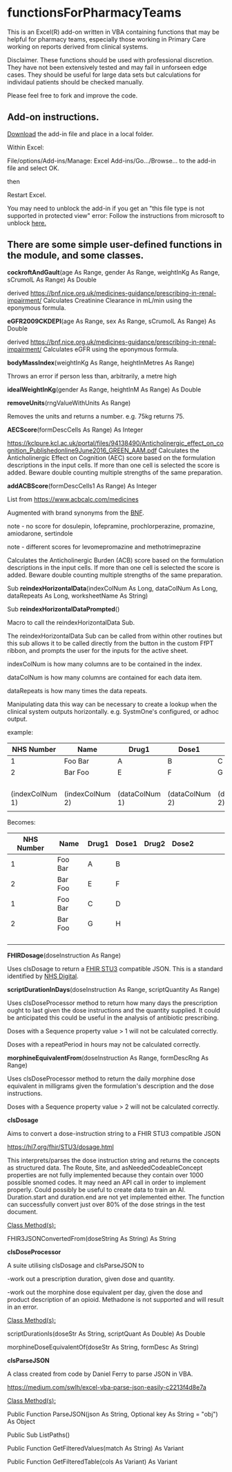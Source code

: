 # functionsForPharmacyTeams

This is an Excel(R) add-on written in VBA containing functions that may be helpful for pharmacy teams, especially those working in Primary Care working on reports derived from clinical systems.

Disclaimer. These functions should be used with professional discretion. They have not been extensively tested and may fail in unforseen edge cases. They should be useful for large data sets but calculations for individaul patients should be checked manually.

Please feel free to fork and improve the code.

## Add-on instructions.
[Download](https://github.com/ROBrownsmith/functionsForPharmacyTeams/raw/refs/heads/main/Functions%20for%20Pharmacy%20teams.xlam) the add-in file and place in a local folder.

Within Excel:

File/options/Add-ins/Manage: Excel Add-ins/Go.../Browse... 
to the add-in file and select OK.

then

Restart Excel.

You may need to unblock the add-in if you get an "this file type is not supported in protected view" error: Follow the instructions from microsoft to unblock [here.](https://answers.microsoft.com/en-us/msoffice/forum/all/excel-error-this-file-type-is-not-supported-in/f8fc839e-a4fa-4625-8f1c-5fa9f68c98a0)

## There are some simple user-defined functions in the module, and some classes.

**cockroftAndGault**(age As Range, gender As Range, weightInKg As Range, sCrumolL As Range) As Double

derived https://bnf.nice.org.uk/medicines-guidance/prescribing-in-renal-impairment/
Calculates Creatinine Clearance in mL/min using the eponymous formula.


**eGFR2009CKDEPI**(age As Range, sex As Range, sCrumolL As Range) As Double

derived https://bnf.nice.org.uk/medicines-guidance/prescribing-in-renal-impairment/
Calculates eGFR using the eponymous formula.


**bodyMassIndex**(weightInKg As Range, heightInMetres As Range)

Throws an error if person less than, arbitrarily, a metre high


**idealWeightInKg**(gender As Range, heightInM As Range) As Double


**removeUnits**(rngValueWithUnits As Range)

Removes the units and returns a number. e.g. 75kg returns 75.


**AECScore**(formDescCells As Range) As Integer

https://kclpure.kcl.ac.uk/portal/files/94138490/Anticholinergic_effect_on_cognition_Publishedonline9June2016_GREEN_AAM.pdf
Calculates the Anticholinergic Effect on Cognition (AEC) score based on the formulation descriptions in the input cells. If more than one cell is selected the score is added. Beware double counting multiple strengths of the same preparation.

    
**addACBScore**(formDescCells1 As Range) As Integer

List from https://www.acbcalc.com/medicines

Augmented with brand synonyms from the [BNF](www.medicinescomplete.com).

note - no score for dosulepin, lofepramine, prochlorperazine, promazine, amiodarone, sertindole

note - different scores for levomepromazine and methotrimeprazine

Calculates the Anticholinergic Burden (ACB) score based on the formulation descriptions in the input cells. If more than one cell is selected the score is added. Beware double counting multiple strengths of the same preparation.

Sub **reindexHorizontalData**(indexColNum As Long, dataColNum As Long, dataRepeats As Long, worksheetName As String)


Sub **reindexHorizontalDataPrompted**()

Macro to call the reindexHorizontalData Sub.

The reindexHorizontalData Sub can be called from within other routines but this sub allows it to be called directly from the button in the custom FfPT ribbon, and prompts the user for the inputs for the active sheet.

indexColNum is how many columns are to be contained in the index.

dataColNum is how many columns are contained for each data item.

dataRepeats is how many times the data repeats.

Manipulating data this way can be necessary to create a lookup when the clinical system outputs horizontally. e.g. SystmOne's configured, or adhoc output.

example:

| NHS Number      | Name            | Drug1          | Dose1          | Drug2           | Dose2 |   |   |   |   |
|-----------------|-----------------|----------------|----------------|-----------------|-------|---|---|---|---|
| 1               | Foo Bar         | A              | B              | C               | D     |   |   |   |   |
| 2               | Bar Foo         | E              | F              | G               | H     |   |   |   |   |
|                 |                 |                |                |                 |       |   |   |   |   |
|                 |                 |                |                |                 |       |   |   |   |   |
|                 |                 |                |                |                 |       |   |   |   |   |
|                 |                 |                |                |                 |       |   |   |   |   |
| (indexColNum 1) | (indexColNum 2) | (dataColNum 1) | (dataColNum 2) | (datarepeats 2) |       |   |   |   |   |
|                 |                 |                |                |                 |       |   |   |   |   |

Becomes:

| NHS Number | Name    | Drug1 | Dose1 | Drug2 | Dose2 |   |   |   |   |
|------------|---------|-------|-------|-------|-------|---|---|---|---|
| 1          | Foo Bar | A     | B     |       |       |   |   |   |   |
| 2          | Bar Foo | E     | F     |       |       |   |   |   |   |
| 1          | Foo Bar | C     | D     |       |       |   |   |   |   |
| 2          | Bar Foo | G     | H     |       |       |   |   |   |   |
|            |         |       |       |       |       |   |   |   |   |
|            |         |       |       |       |       |   |   |   |   |
|            |         |       |       |       |       |   |   |   |   |
|            |         |       |       |       |       |   |   |   |   |


**FHIRDosage**(doseInstruction As Range)

Uses clsDosage to return a [FHIR STU3](https://hl7.org/fhir/STU3/dosage.html) compatible JSON. This is a standard identified by [NHS Digital](https://nhsconnect.github.io/Dose-Syntax-Implementation/index.html).


**scriptDurationInDays**(doseInstruction As Range, scriptQuantity As Range)

Uses clsDoseProcessor method to return how many days the prescription ought to last given the dose instructions and the quantity supplied. It could be anticipated this could be useful in the analysis of antibiotic prescribing.

Doses with a Sequence property value > 1 will not be calculated correctly.

Doses with a repeatPeriod in hours may not be calculated correctly.

**morphineEquivalentFrom**(doseInstruction As Range, formDescRng As Range)

Uses clsDoseProcessor method to return the daily morphine dose equivalent in milligrams given the formulation's description and the dose instructions.

Doses with a Sequence property value > 2 will not be calculated correctly.

**clsDosage**

Aims to convert a dose-instruction string to a FHIR STU3 compatible JSON

https://hl7.org/fhir/STU3/dosage.html

This interprets/parses the dose instruction string and returns the concepts as structured data. The Route, Site, and asNeededCodeableConcept properties are not fully implemented because they contain over 1000 possible snomed codes. It may need an API call in order to implement properly. Could possibly be useful to create data to train an AI. Duration.start and duration.end are not yet implemented either. The function can successfully convert just over 80% of the dose strings in the test document.

<ins> Class Method(s): </ins>

FHIR3JSONConvertedFrom(doseString As String) As String


**clsDoseProcessor**

A suite utilising clsDosage and clsParseJSON to    

-work out a prescription duration, given dose and quantity.
              
-work out the morphine dose equivalent per day, given the dose and product description of an opioid. Methadone is not supported and will result in an error.

<ins> Class Method(s): </ins>

scriptDurationIs(doseStr As String, scriptQuant As Double) As Double

morphineDoseEquivalentOf(doseStr As String, formDesc As String)


**clsParseJSON**

A class created from code by Daniel Ferry to parse JSON in VBA.

https://medium.com/swlh/excel-vba-parse-json-easily-c2213f4d8e7a

<ins> Class Method(s): </ins>

Public Function ParseJSON(json As String, Optional key As String = "obj") As Object

Public Sub ListPaths()

Public Function GetFilteredValues(match As String) As Variant

Public Function GetFilteredTable(cols As Variant) As Variant
